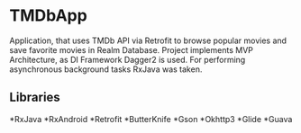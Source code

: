 # TMDbApp

Application, that uses TMDb API via Retrofit to browse popular movies and save favorite movies in Realm Database. Project implements MVP Architecture, as DI Framework Dagger2 is used. For performing asynchronous background tasks RxJava was taken.

## Libraries
*RxJava
*RxAndroid
*Retrofit
*ButterKnife
*Gson
*Okhttp3
*Glide
*Guava
